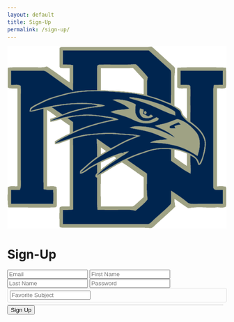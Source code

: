 ```yaml
---
layout: default
title: Sign-Up
permalink: /sign-up/
---
```


<html lang="en">
<head>
  <meta charset="UTF-8">
  <meta name="viewport" content="width=device-width, initial-scale=1.0">
  <title>Sign Up</title>
  <link rel="stylesheet" href="{{site.baseurl}}/signIn.css">
  <link rel="preconnect" href="https://fonts.googleapis.com">
  <link rel="preconnect" href="https://fonts.gstatic.com" crossorigin>
  <link href="https://fonts.googleapis.com/css2?family=Lexend:wght@100..900&display=swap" rel="stylesheet">
  <style>
    .tags-input-container {
      display: flex;
      align-items: center;
      flex-wrap: wrap;
      border: 1px solid #ddd;
      padding: 5px;
      border-radius: 3px;
      cursor: text;
    }

    .tags-input-container input {
      border: none;
      outline: none;
      flex: 1;
      padding: 5px;
      min-width: 100px;
    }

    .tag {
      background-color: #007BFF;
      color: white;
      padding: 5px 10px;
      margin: 2px;
      border-radius: 3px;
      display: flex;
      align-items: center;
    }

    .tag .remove-tag {
      margin-left: 10px;
      cursor: pointer;
    }

    .suggestions-container {
      z-index: 1000;
      width: calc(100% - 10px); /* Adjust to match the width of the tags input container */
      background-color: #fff;
      border: 1px solid #ddd;
      margin-top: 5px; /* Optional: Add some space between the input and dropdown */
    }

    .suggestion {
      padding: 8px;
      color: black;
      cursor: pointer;
    }

    .suggestion:hover {
      background-color: #f0f0f0;
    }
  </style>
</head>
<body>
  <main id="main-holder">
    <div id="brand-logo">
      <img src="../images/icons/dnhs_logo.png" alt="Brand Logo">
    </div>
    <div id="login-div">
      <h1 id="login-header">Sign-Up</h1>
      <form id="login-form">
        <input type="text" name="username" id="username-field" class="login-form-field" placeholder="Email">
        <input type="text" name="firstname" id="firstname-field" class="login-form-field" placeholder="First Name">
        <input type="text" name="lastname" id="lastname-field" class="login-form-field" placeholder="Last Name">
        <input type="password" name="password" id="password-field" class="login-form-field" placeholder="Password">
        <div class="tags-input-container" id="tags-input-container">
          <input type="text" id="subject-input" placeholder="Favorite Subject">
        </div>
        <div id="subject-suggestions" class="suggestions-container"></div>
      </form>
      <input type="submit" value="Sign Up" id="login-form-submit" onclick="signIn()">
    </div>
  </main>

  <script>
    const subjects = [
      'Biology', 'Chemistry', 'Physics', 'Computer Science', 'History', 'Engineering', 'Cybersecurity', 'Psychology'
    ];

    const selectedSubjects = []; // Array to store selected subjects

    document.getElementById('subject-input').addEventListener('input', function() {
      const input = this.value.toLowerCase();
      const suggestionsContainer = document.getElementById('subject-suggestions');
      suggestionsContainer.innerHTML = '';

      if (input) {
        const filteredSubjects = subjects.filter(subject => subject.toLowerCase().includes(input));
        filteredSubjects.forEach(subject => {
          const suggestionDiv = document.createElement('div');
          suggestionDiv.className = 'suggestion';
          suggestionDiv.textContent = subject;
          suggestionDiv.onclick = function() {
            addTag(subject);
            suggestionsContainer.innerHTML = '';
            document.getElementById('subject-input').value = '';
          };
          suggestionsContainer.appendChild(suggestionDiv);
        });
      }
    });

    document.addEventListener('click', function(event) {
      const suggestionsContainer = document.getElementById('subject-suggestions');
      if (!suggestionsContainer.contains(event.target) && event.target.id !== 'subject-input') {
        suggestionsContainer.innerHTML = '';
      }
    });

    document.getElementById('tags-input-container').addEventListener('click', function() {
      document.getElementById('subject-input').focus();
    });

    document.getElementById('subject-input').addEventListener('keydown', function(event) {
      if (event.key === 'Enter' && this.value.trim() !== '') {
        event.preventDefault();
        addTag(this.value.trim());
        this.value = '';
      }
    });

    function addTag(subject) {
      if (!selectedSubjects.includes(subject)) {
        selectedSubjects.push(subject);

        const tagsContainer = document.getElementById('tags-input-container');
        const tagDiv = document.createElement('div');
        tagDiv.className = 'tag';
        tagDiv.textContent = subject;

        const removeSpan = document.createElement('span');
        removeSpan.className = 'remove-tag';
        removeSpan.textContent = 'x';
        removeSpan.onclick = function() {
          removeTag(subject);
        };

        tagDiv.appendChild(removeSpan);
        tagsContainer.insertBefore(tagDiv, document.getElementById('subject-input'));

        console.log(selectedSubjects); // Log the array of selected subjects
      }
    }

    function removeTag(subject) {
      const index = selectedSubjects.indexOf(subject);
      if (index > -1) {
        selectedSubjects.splice(index, 1);
        const tagsContainer = document.getElementById('tags-input-container');
        tagsContainer.innerHTML = '';
        selectedSubjects.forEach(tag => addTag(tag));
        const inputField = document.createElement('input');
        inputField.type = 'text';
        inputField.id = 'subject-input';
        inputField.placeholder = 'Favorite Subject';
        inputField.addEventListener('input', function() {
          const input = this.value.toLowerCase();
          const suggestionsContainer = document.getElementById('subject-suggestions');
          suggestionsContainer.innerHTML = '';

          if (input) {
            const filteredSubjects = subjects.filter(subject => subject.toLowerCase().includes(input));
            filteredSubjects.forEach(subject => {
              const suggestionDiv = document.createElement('div');
              suggestionDiv.className = 'suggestion';
              suggestionDiv.textContent = subject;
              suggestionDiv.onclick = function() {
                addTag(subject);
                suggestionsContainer.innerHTML = '';
                document.getElementById('subject-input').value = '';
              };
              suggestionsContainer.appendChild(suggestionDiv);
            });
          }
        });
        tagsContainer.appendChild(inputField);

        console.log(selectedSubjects); // Log the array of selected subjects
      }
    }

    var local = "http://localhost:8911";
    var deployed = "https://jcc.stu.nighthawkcodingsociety.com";

    function signIn() {
      console.log("button clicked");
      var email = document.getElementById('username-field').value;
      var password = document.getElementById('password-field').value;

      var requestBody = {
          email: email,
          password: password
      };

      var requestOptions = {
          method: 'POST',
          mode: 'cors', // no-cors, *cors, same-origin
          cache: 'no-cache', // *default, no-cache, reload, force-cache, only-if-cached
          credentials: 'include', // include, *same-origin, omit
          body: JSON.stringify(requestBody),
          headers: {
              "content-type": "application/json",
          },
      };

      fetch(deployed + '/authenticate', requestOptions)
      .then((response => {
        if (!response.ok) {
            if (response.status == "401") {
              throw new Error("Invalid email or password")
            }
            else {
              throw new Error("HTTP Error: " + response.status)
            }
        }
        return response.json();
        })) // Get response text
        .then(data => {
          // Check response status
          console.log(data.message);
          localStorage.setItem('jwtToken', data.cookie);
          window.location.replace("{{site.baseurl}}/dashboard/");
          return;
        }
      )
      .catch(error => {
          console.error('There was an error:', error);
          // Error occurred during sign-in
          displayErrorMessage(error.message);
      });
    }

    function displayErrorMessage(message) {
      // check if error message already exists 
      var existingErrorMessage = document.querySelector('.error-message');
      if (!existingErrorMessage) {
        var errorDiv = document.createElement('div');
        errorDiv.className = 'error-message';
        errorDiv.textContent = message;
        document.getElementById('login-div').appendChild(errorDiv);
      }
    }
  </script>
</body>
</html>
